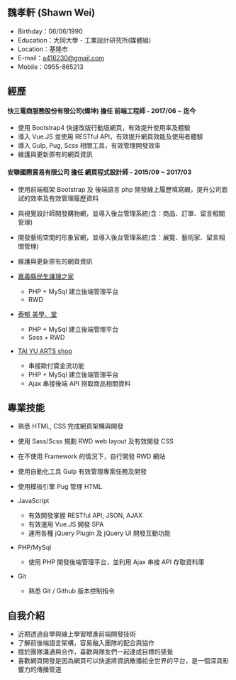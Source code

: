 ## 魏孝軒 (Shawn Wei)

- Birthday：06/06/1990
- Education：大同大學 - 工業設計研究所(媒體組)
- Location：基隆市
- E-mail：a416230@gmail.com
- Mobile：0955-865213


## 經歷

#### 快三電商服務股份有限公司(燦坤) 擔任 前端工程師 - 2017/06 ~ 迄今

- 使用 Bootstrap4 快速改版行動版網頁，有效提升使用率及體驗
- 導入 Vue.JS 並使用 RESTful API，有效提升網頁效能及使用者體驗
- 導入 Gulp, Pug, Scss 相關工具，有效管理開發效率
- 維護與更新原有的網頁資訊

#### 安聯國際貿易有限公司 擔任 網頁程式設計師 - 2015/09 ~ 2017/03

- 使用前端框架 Bootstrap 及 後端語言 php 開發線上履歷填寫網，提升公司面試的效率及有效管理履歷資料
- 與視覺設計師開發購物網，並導入後台管理系統(含：商品、訂單、留言相關管理)
- 開發藝術空間的形象官網，並導入後台管理系統(含：展覽、藝術家、留言相關管理)
- 維護與更新原有的網頁資訊

- [嘉義縣民生護理之家](http://www.msnh.com.tw/) 
  - PHP + MySql 建立後端管理平台
  - RWD
  
- [泰郁  美學．堂](http://wss.myds.me/taiyugallery) 
  - PHP + MySql 建立後端管理平台
  - Sass + RWD
 
- [TAI YU ARTS shop](http://wss.myds.me/taiyushop) 
  - 串接歐付寶金流功能
  - PHP + MySql 建立後端管理平台
  - Ajax 串接後端 API 撈取商品相關資料


## 專業技能

- 熟悉 HTML, CSS 完成網頁架構與開發
- 使用 Sass/Scss 規劃 RWD web layout 及有效開發 CSS
- 在不使用 Framework 的情況下，自行開發 RWD 網站
- 使用自動化工具 Gulp 有效管理專案任務及開發
- 使用模板引擎 Pug 管理 HTML
  
- JavaScript
  - 有效開發掌握 RESTful API, JSON, AJAX
  - 有效運用 Vue.JS 開發 SPA
  - 運用各種 jQuery Plugin 及 jQuery UI 開發互動功能
  
- PHP/MySql
  - 使用 PHP 開發後端管理平台，並利用 Ajax 串接 API 存取資料庫

- Git
  - 熟悉 Git / Github 版本控制指令

## 自我介紹

- 近期透過自學與線上學習增進前端開發技術
- 了解前後端語言架構，容易融入團隊的配合與協作
- 擅於團隊溝通與合作，喜歡與隊友們一起達成目標的感覺
- 喜歡網頁開發是因為網頁可以快速將資訊散播給全世界的平台，是一個深具影響力的傳播管道
